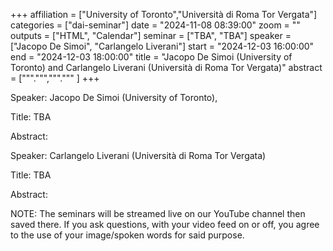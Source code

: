 +++
affiliation = ["University of Toronto","Università di Roma Tor Vergata"]
categories = ["dai-seminar"] 
date = "2024-11-08 08:39:00"
zoom = "" 
outputs = ["HTML", "Calendar"] 
seminar = ["TBA", "TBA"] 
speaker = ["Jacopo De Simoi", "Carlangelo Liverani"] 
start = "2024-12-03 16:00:00" 
end = "2024-12-03 18:00:00" 
title = "Jacopo De Simoi (University of Toronto) and Carlangelo Liverani (Università di Roma Tor Vergata)" 
abstract = [""".""",""".""" ]
+++

Speaker: Jacopo De Simoi (University of Toronto),

Title: TBA

Abstract: 

Speaker: Carlangelo Liverani (Università di Roma Tor Vergata) 

Title: TBA

Abstract:

NOTE: The seminars will be streamed live on our YouTube channel then saved there. If you ask questions, with your video feed on or off, you agree to the use of your image/spoken words for said purpose.
